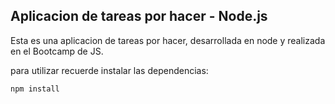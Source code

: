## Aplicacion de tareas por hacer - Node.js

Esta es una aplicacion de tareas por hacer, desarrollada en node y realizada en el Bootcamp de JS.

para utilizar recuerde instalar las dependencias:
````
npm install
````